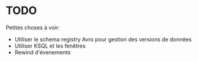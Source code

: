 # TODO

Petites choses à voir: 

- Utiliser le schema registry Avro pour gestion des versions de données
- Utiliser KSQL et les fenêtres
- Rewind d'évenements